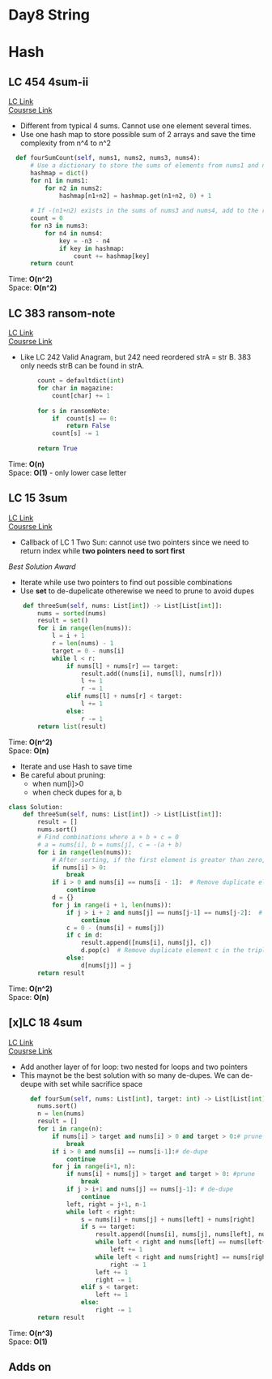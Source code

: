 # Day8 String
# Hash

## LC 454 4sum-ii
[LC Link](https://leetcode.com/problems/4sum-ii/description/)   
[Cousrse Link](https://programmercarl.com/0454.%E5%9B%9B%E6%95%B0%E7%9B%B8%E5%8A%A0II.html)
- Different from typical 4 sums. Cannot use one element several times.
- Use one hash map to store possible sum of 2 arrays and save the time complexity from n^4 to n^2

```python
  def fourSumCount(self, nums1, nums2, nums3, nums4):
      # Use a dictionary to store the sums of elements from nums1 and nums2
      hashmap = dict()
      for n1 in nums1:
          for n2 in nums2:
              hashmap[n1+n2] = hashmap.get(n1+n2, 0) + 1
      
      # If -(n1+n2) exists in the sums of nums3 and nums4, add to the result
      count = 0
      for n3 in nums3:
          for n4 in nums4:
              key = -n3 - n4
              if key in hashmap:
                  count += hashmap[key]
      return count


```
Time: **O(n^2)**   
Space: **O(n^2)**


## LC 383 ransom-note
[LC Link](https://leetcode.com/problems/ransom-note/description/)   
[Cousrse Link](https://programmercarl.com/0383.%E8%B5%8E%E9%87%91%E4%BF%A1.html)  
- Like LC 242 Valid Anagram, but 242 need reordered strA = str B. 383 only needs strB can be found in strA.

```python
        count = defaultdict(int)
        for char in magazine:
            count[char] += 1
            
        for s in ransomNote:
            if  count[s] == 0:
                return False
            count[s] -= 1
       
        return True
```
Time: **O(n)**   
Space: **O(1)**  - only lower case letter


## LC 15 3sum
[LC Link](https://leetcode.com/problems/3sum/description/)   
[Cousrse Link](https://programmercarl.com/0015.%E4%B8%89%E6%95%B0%E4%B9%8B%E5%92%8C.html)  

- Callback of LC 1 Two Sun: cannot use two pointers since we need to return index while **two pointers need to sort first**

_Best Solution Award_
- Iterate while use two pointers to find out possible combinations
- Use **set** to de-dupelicate otherewise we need to prune to avoid dupes
```python
    def threeSum(self, nums: List[int]) -> List[List[int]]:
        nums = sorted(nums)
        result = set()
        for i in range(len(nums)):
            l = i + 1
            r = len(nums) - 1
            target = 0 - nums[i]
            while l < r:
                if nums[l] + nums[r] == target:
                    result.add((nums[i], nums[l], nums[r]))
                    l += 1
                    r -= 1
                elif nums[l] + nums[r] < target:
                    l += 1
                else:
                    r -= 1
        return list(result)
```
Time: **O(n^2)**   
Space: **O(n)**


- Iterate and use Hash to save time 
- Be careful about pruning:
   - when num[i]>0
   - when check dupes for a, b
```python
class Solution:
    def threeSum(self, nums: List[int]) -> List[List[int]]:
        result = []
        nums.sort()
        # Find combinations where a + b + c = 0
        # a = nums[i], b = nums[j], c = -(a + b)
        for i in range(len(nums)):
            # After sorting, if the first element is greater than zero, it's impossible to find a valid triplet
            if nums[i] > 0:
                break
            if i > 0 and nums[i] == nums[i - 1]:  # Remove duplicate element a in the triplet
                continue
            d = {}
            for j in range(i + 1, len(nums)):
                if j > i + 2 and nums[j] == nums[j-1] == nums[j-2]:  # Remove duplicate element b in the triplet
                    continue
                c = 0 - (nums[i] + nums[j])
                if c in d:
                    result.append([nums[i], nums[j], c])
                    d.pop(c)  # Remove duplicate element c in the triplet
                else:
                    d[nums[j]] = j
        return result

```
Time: **O(n^2)**   
Space: **O(n)**



## [x]LC 18 4sum
[LC Link](https://leetcode.com/problems/4sum/description/)   
[Cousrse Link](https://programmercarl.com/0018.%E5%9B%9B%E6%95%B0%E4%B9%8B%E5%92%8C.html)  

- Add another layer of for loop: two nested for loops and two pointers
- This maynot be the best solution with so many de-dupes. We can de-deupe with set while sacrifice space
```python
      def fourSum(self, nums: List[int], target: int) -> List[List[int]]:
        nums.sort()
        n = len(nums)
        result = []
        for i in range(n):
            if nums[i] > target and nums[i] > 0 and target > 0:# prune
                break
            if i > 0 and nums[i] == nums[i-1]:# de-dupe
                continue
            for j in range(i+1, n):
                if nums[i] + nums[j] > target and target > 0: #prune
                    break
                if j > i+1 and nums[j] == nums[j-1]: # de-dupe
                    continue
                left, right = j+1, n-1
                while left < right:
                    s = nums[i] + nums[j] + nums[left] + nums[right]
                    if s == target:
                        result.append([nums[i], nums[j], nums[left], nums[right]])
                        while left < right and nums[left] == nums[left+1]:
                            left += 1
                        while left < right and nums[right] == nums[right-1]:
                            right -= 1
                        left += 1
                        right -= 1
                    elif s < target:
                        left += 1
                    else:
                        right -= 1
        return result
```
Time: **O(n^3)**   
Space: **O(1)**


## Adds on
